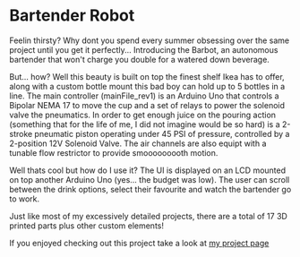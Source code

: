 # Bartender Robot

Feelin thirsty? Why dont you spend every summer obsessing over the same project until you get it perfectly... Introducing the Barbot, an autonomous bartender that won't charge you double for a watered down beverage.

But... how? Well this beauty is built on top the finest shelf Ikea has to offer, along with a custom bottle mount this bad boy can hold up to 5 bottles in a line. The main controller (mainFile_rev1) is an Arduino Uno that controls a Bipolar NEMA 17 to move the cup and a set of relays to power the solenoid valve the pneumatics. In order to get enough juice on the pouring action (something that for the life of me, I did not imagine would be so hard) is a 2-stroke pneumatic piston operating under 45 PSI of pressure, controlled by a 2-position 12V Solenoid Valve. The air channels are also equipt with a tunable flow restrictor to provide smooooooooth motion.

Well thats cool but how do I use it? The UI is displayed on an LCD mounted on top another Arduino Uno (yes... the budget was low). The user can scroll between the drink options, select their favourite and watch the bartender go to work.

Just like most of my excessively detailed projects, there are a total of 17 3D printed parts plus other custom elements!

If you enjoyed checking out this project take a look at [my project page](https://guymeyer.me/projects)

